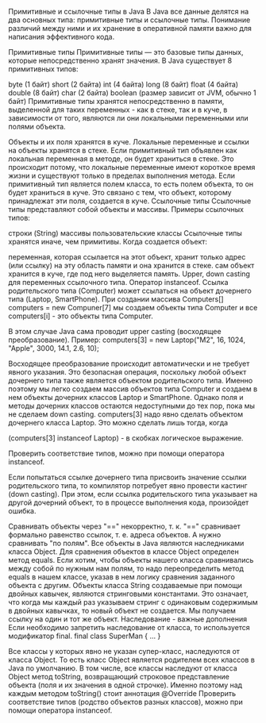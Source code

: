 Примитивные и ссылочные типы в Java
В Java все данные делятся на два основных типа: примитивные типы и ссылочные типы. Понимание различий между ними и их хранение в оперативной памяти важно для написания эффективного кода.

Примитивные типы
Примитивные типы — это базовые типы данных, которые непосредственно хранят значения. В Java существует 8 примитивных типов:

byte (1 байт)
short (2 байта)
int (4 байта)
long (8 байт)
float (4 байта)
double (8 байт)
char (2 байта)
boolean (размер зависит от JVM, обычно 1 байт)
Примитивные типы хранятся непосредственно в памяти, выделенной для таких переменных - как в стеке, так и в куче, в зависимости от того, являются ли они локальными переменными или полями объекта.

Объекты и их поля хранятся в куче.
Локальные переменные и ссылки на объекты хранятся в стеке.
Если примитивный тип объявлен как локальная переменная в методе, он будет храниться в стеке. Это происходит потому, что локальные переменные имеют короткое время жизни и существуют только в пределах выполнения метода.
Если примитивный тип является полем класса, то есть полем объекта, то он будет храниться в куче. Это связано с тем, что объект, которому принадлежат эти поля, создается в куче.
Ссылочные типы
Ссылочные типы представляют собой объекты и массивы. Примеры ссылочных типов:

строки (String)
массивы
пользовательские классы
Ссылочные типы хранятся иначе, чем примитивы. Когда создается объект:

переменная, которая ссылается на этот объект, хранит только адрес (или ссылку) на эту область памяти и она хранится в стеке.
сам объект хранится в куче, где под него выделяется память.
Upper, down casting для переменных ссылочного типа. Оператор instanceof.
Ссылка родительского типа (Computer) может ссылаться на объект дочернего типа (Laptop, SmartPhone).
При создании массива Computers[] computers = new Compuner[7] мы создаем объекты типа Computer и все computers[i] - это объекты типа Computer.

В этом случае Java сама проводит upper casting (восходящее преобразование). Пример: computers[3] = new Laptop("M2", 16, 1024, "Apple", 3000, 14.1, 2.6, 10);

Восходящее преобразование происходит автоматически и не требует явного указания. Это безопасная операция, поскольку любой объект дочернего типа также является объектом родительского типа. Именно поэтому мы легко создаем массив объектов типа Computer и создаем в нем объекты дочерних классов Laptop и SmartPhone. Однако поля и методы дочерних классов остаются недоступными до тех пор, пока мы не сделаем down casting. computers[3] надо явно сделать объектом дочернего класса Laptop. Это можно сделать лишь тогда, когда

(computers[3] instanceof Laptop) - в скобках логическое выражение.

Проверить соответствие типов, можно при помощи оператора instanceof.

Если попытаться ссылке дочернего типа присвоить значение ссылки родительского типа, то компилятор потребует явно провести кастинг (down casting). При этом, если ссылка родительского типа указывает на другой дочерний объект, то в процессе выполнения кода, произойдет ошибка.

Сравнивать объекты через "==" некорректно, т. к. "==" сравнивает формально равенство ссылок, т. е. адреса объектов. А нужно сравнивать "по полям". Все объекты в Java являются наследниками класса Object. Для сравнения объектов в классе Object определен метод equals. Если хотим, чтобы объекты нашего класса сравнивались между собой по нужным нам полям, то надо переопределить метод equals в нашем классе, указав в нем логику сравнения заданного объекта с другим.
Объекты класса String создаваемые при помощи двойных кавычек, являются стринговыми константами. Это означает, что когда мы каждый раз указываем стринг с одинаковым содержимым в двойных кавычках, то новый объект не создается. Мы получаем ссылку на один и тот же объект.
Наследование - важные дополнения
Если необходимо запретить наследование от класса, то используется модификатор final.
final class SuperMan { ... }

Все классы у которых явно не указан супер-класс, наследуются от класса Object. То есть класс Object является родителем всех классов в Java по умолчанию. В том числе, все классы наследуют от класса Object метод toString, возвращающий строковое представление объекта (поля и их значения в одной строчке). Именно поэтому над каждым методом toString() стоит аннотация @Override
Проверить соответствие типов (родство объектов разных классов), можно при помощи оператора instanceof.